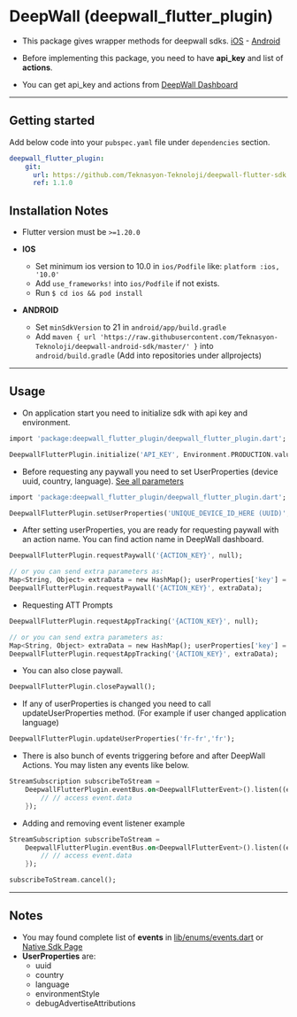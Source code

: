 # DeepWall (deepwall_flutter_plugin)

* This package gives wrapper methods for deepwall sdks. [iOS](https://github.com/Teknasyon-Teknoloji/deepwall-ios-sdk) - [Android](https://github.com/Teknasyon-Teknoloji/deepwall-android-sdk)

* Before implementing this package, you need to have **api_key** and list of **actions**.

* You can get api_key and actions from [DeepWall Dashboard](https://console.deepwall.com/)


---


## Getting started

Add below code into your `pubspec.yaml` file under `dependencies` section.

```yml
deepwall_flutter_plugin:
    git:
      url: https://github.com/Teknasyon-Teknoloji/deepwall-flutter-sdk.git
      ref: 1.1.0
```


## Installation Notes
- Flutter version must be `>=1.20.0`

- **IOS**
  - Set minimum ios version to 10.0 in `ios/Podfile` like: `platform :ios, '10.0'`
  - Add `use_frameworks!` into `ios/Podfile` if not exists.
  - Run `$ cd ios && pod install`

- **ANDROID**
  - Set `minSdkVersion` to  21 in `android/app/build.gradle`
  - Add `maven { url 'https://raw.githubusercontent.com/Teknasyon-Teknoloji/deepwall-android-sdk/master/' }` into `android/build.gradle` (Add into repositories under allprojects)


---


## Usage

- On application start you need to initialize sdk with api key and environment.
```dart
import​ ​'package:deepwall_flutter_plugin/deepwall_flutter_plugin.dart'​;

DeepwallFlutterPlugin.initialize(​'API_KEY'​, Environment.PRODUCTION.value);
```

- Before requesting any paywall you need to set UserProperties (device uuid, country, language). [See all parameters](https://github.com/Teknasyon-Teknoloji/deepwall-ios-sdk#configuration)
```dart
import​ ​'package:deepwall_flutter_plugin/deepwall_flutter_plugin.dart'​;

DeepwallFlutterPlugin.setUserProperties(​'UNIQUE_DEVICE_ID_HERE (UUID)'​,​'en-us'​,​'us'​);
```


- After setting userProperties, you are ready for requesting paywall with an action name. You can find action name in DeepWall dashboard.
```dart
DeepwallFlutterPlugin.requestPaywall(​'{ACTION_KEY}'​, null​);

// or you can send extra parameters as:
Map​<​String​, ​Object​> extraData = ​new​ HashMap(); userProperties[​'key'​] = ​'Value'​;
DeepwallFlutterPlugin.requestPaywall(​'{ACTION_KEY}'​, extraData);
```

- Requesting ATT Prompts
```dart
DeepwallFlutterPlugin.requestAppTracking(​'{ACTION_KEY}'​, null​);

// or you can send extra parameters as:
Map​<​String​, ​Object​> extraData = ​new​ HashMap(); userProperties[​'key'​] = ​'Value'​;
DeepwallFlutterPlugin.requestAppTracking(​'{ACTION_KEY}'​, extraData);
```

- You can also close paywall.
```dart
DeepwallFlutterPlugin.closePaywall();
```


- If any of userProperties is changed you need to call updateUserProperties method. (For example if user changed application language)
```dart
DeepwallFlutterPlugin.updateUserProperties(​'fr-fr'​,​'fr'​);
```

- There is also bunch of events triggering before and after DeepWall Actions. You may listen any events like below.
```dart
StreamSubscription subscribeToStream =
    DeepwallFlutterPlugin.eventBus.on<DeepwallFlutterEvent>().listen((event) {
        // // access event.data
    });
```

- Adding and removing event listener example
```dart
StreamSubscription subscribeToStream =
    DeepwallFlutterPlugin.eventBus.on<DeepwallFlutterEvent>().listen((event) {
        // // access event.data
    });

subscribeToStream.cancel();
```

---


## Notes
- You may found complete list of **events** in [lib/enums/events.dart](./lib/enums/events.dart) or [Native Sdk Page](https://github.com/Teknasyon-Teknoloji/deepwall-ios-sdk#event-handling)
- **UserProperties** are:
    - uuid
    - country
    - language
    - environmentStyle
    - debugAdvertiseAttributions

